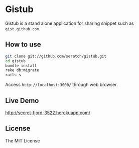 # Gistub

Gistub is a stand alone application for sharing snippet such as `gist.github.com`.

## How to use

```sh
git clone git://github.com/seratch/gistub.git
cd gistub
bundle install
rake db:migrate
rails s
```

Access `http://localhost:3000/` through web browser.

## Live Demo

http://secret-fjord-3522.herokuapp.com/

## License

The MIT License

